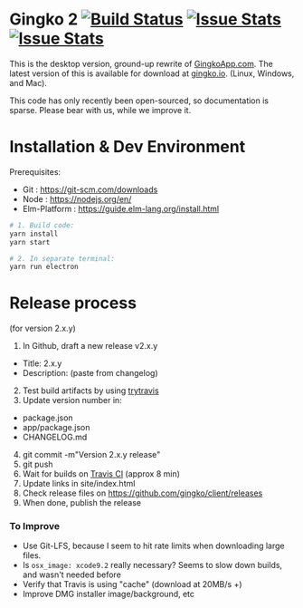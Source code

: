 # Gingko 2 [![Build Status](https://travis-ci.org/gingko/client.svg?branch=master)](https://travis-ci.org/gingko/client) [![Issue Stats](http://issuestats.com/github/Gingko/client/badge/pr?style=flat)](http://issuestats.com/github/Gingko/client) [![Issue Stats](http://issuestats.com/github/Gingko/client/badge/issue?style=flat)](http://issuestats.com/github/Gingko/client)
This is the desktop version, ground-up rewrite of [GingkoApp.com](https://gingkoapp.com). The latest version of this is available for download at [gingko.io](https://gingko.io). (Linux, Windows, and Mac).

This code has only recently been open-sourced, so documentation is sparse.
Please bear with us, while we improve it.

# Installation & Dev Environment

Prerequisites:

* Git : https://git-scm.com/downloads
* Node : https://nodejs.org/en/
* Elm-Platform : https://guide.elm-lang.org/install.html

```bash
# 1. Build code:
yarn install
yarn start

# 2. In separate terminal:
yarn run electron
```


# Release process

(for version 2.x.y)

1. In Github, draft a new release v2.x.y
  - Title: 2.x.y
  - Description: (paste from changelog)
2. Test build artifacts by using [trytravis](https://github.com/SethMichaelLarson/trytravis)
3. Update version number in:
  - package.json
  - app/package.json
  - CHANGELOG.md
4. git commit -m"Version 2.x.y release"
5. git push
6. Wait for builds on [Travis CI](https://travis-ci.org/gingko/client/builds) (approx 8 min)
7. Update links in site/index.html
8. Check release files on https://github.com/gingko/client/releases
9. When done, publish the release


### To Improve

* Use Git-LFS, because I seem to hit rate limits when downloading large files.
* Is `osx_image: xcode9.2` really necessary? Seems to slow down builds, and wasn't needed before
* Verify that Travis is using "cache" (download at 20MB/s +)
* Improve DMG installer image/background, etc
